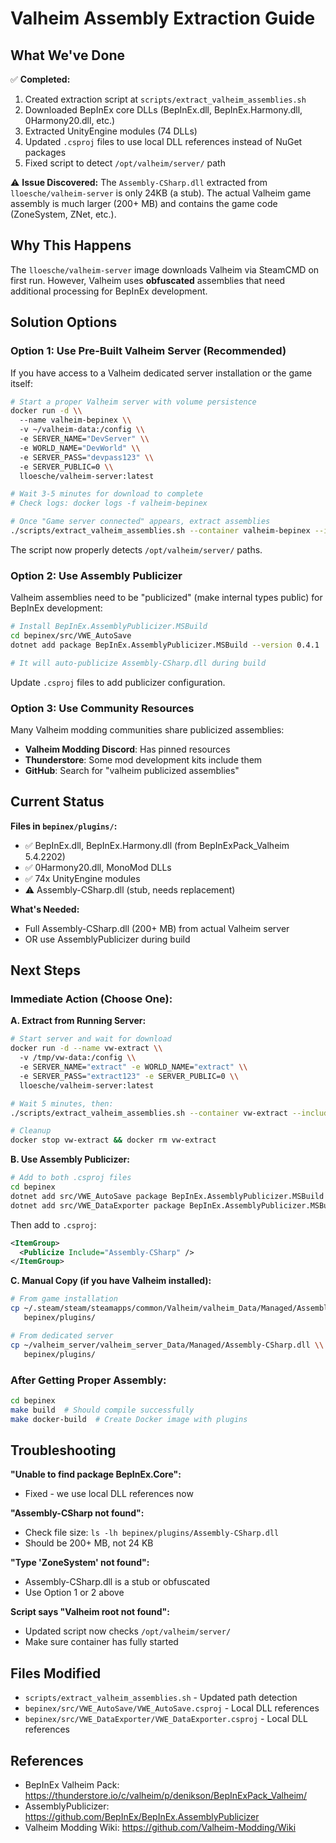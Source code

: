 # Valheim Assembly Extraction Guide

## What We've Done

✅ **Completed:**
1. Created extraction script at `scripts/extract_valheim_assemblies.sh`
2. Downloaded BepInEx core DLLs (BepInEx.dll, BepInEx.Harmony.dll, 0Harmony20.dll, etc.)
3. Extracted UnityEngine modules (74 DLLs)
4. Updated `.csproj` files to use local DLL references instead of NuGet packages
5. Fixed script to detect `/opt/valheim/server/` path

⚠️ **Issue Discovered:**
The `Assembly-CSharp.dll` extracted from `lloesche/valheim-server` is only 24KB (a stub). The actual Valheim game assembly is much larger (200+ MB) and contains the game code (ZoneSystem, ZNet, etc.).

## Why This Happens

The `lloesche/valheim-server` image downloads Valheim via SteamCMD on first run. However, Valheim uses **obfuscated** assemblies that need additional processing for BepInEx development.

## Solution Options

### Option 1: Use Pre-Built Valheim Server (Recommended)

If you have access to a Valheim dedicated server installation or the game itself:

```bash
# Start a proper Valheim server with volume persistence
docker run -d \\
  --name valheim-bepinex \\
  -v ~/valheim-data:/config \\
  -e SERVER_NAME="DevServer" \\
  -e WORLD_NAME="DevWorld" \\
  -e SERVER_PASS="devpass123" \\
  -e SERVER_PUBLIC=0 \\
  lloesche/valheim-server:latest

# Wait 3-5 minutes for download to complete
# Check logs: docker logs -f valheim-bepinex

# Once "Game server connected" appears, extract assemblies
./scripts/extract_valheim_assemblies.sh --container valheim-bepinex --include-bepinex
```

The script now properly detects `/opt/valheim/server/` paths.

### Option 2: Use Assembly Publicizer

Valheim assemblies need to be "publicized" (make internal types public) for BepInEx development:

```bash
# Install BepInEx.AssemblyPublicizer.MSBuild
cd bepinex/src/VWE_AutoSave
dotnet add package BepInEx.AssemblyPublicizer.MSBuild --version 0.4.1

# It will auto-publicize Assembly-CSharp.dll during build
```

Update `.csproj` files to add publicizer configuration.

### Option 3: Use Community Resources

Many Valheim modding communities share publicized assemblies:
- **Valheim Modding Discord**: Has pinned resources
- **Thunderstore**: Some mod development kits include them
- **GitHub**: Search for "valheim publicized assemblies"

## Current Status

**Files in `bepinex/plugins/`:**
- ✅ BepInEx.dll, BepInEx.Harmony.dll (from BepInExPack_Valheim 5.4.2202)
- ✅ 0Harmony20.dll, MonoMod DLLs
- ✅ 74x UnityEngine modules  
- ⚠️ Assembly-CSharp.dll (stub, needs replacement)

**What's Needed:**
- Full Assembly-CSharp.dll (200+ MB) from actual Valheim server
- OR use AssemblyPublicizer during build

## Next Steps

### Immediate Action (Choose One):

**A. Extract from Running Server:**
```bash
# Start server and wait for download
docker run -d --name vw-extract \\
  -v /tmp/vw-data:/config \\
  -e SERVER_NAME="extract" -e WORLD_NAME="extract" \\
  -e SERVER_PASS="extract123" -e SERVER_PUBLIC=0 \\
  lloesche/valheim-server:latest

# Wait 5 minutes, then:
./scripts/extract_valheim_assemblies.sh --container vw-extract --include-bepinex

# Cleanup
docker stop vw-extract && docker rm vw-extract
```

**B. Use Assembly Publicizer:**
```bash
# Add to both .csproj files
cd bepinex
dotnet add src/VWE_AutoSave package BepInEx.AssemblyPublicizer.MSBuild
dotnet add src/VWE_DataExporter package BepInEx.AssemblyPublicizer.MSBuild
```

Then add to `.csproj`:
```xml
<ItemGroup>
  <Publicize Include="Assembly-CSharp" />
</ItemGroup>
```

**C. Manual Copy (if you have Valheim installed):**
```bash
# From game installation
cp ~/.steam/steam/steamapps/common/Valheim/valheim_Data/Managed/Assembly-CSharp.dll \\
   bepinex/plugins/

# From dedicated server
cp ~/valheim_server/valheim_server_Data/Managed/Assembly-CSharp.dll \\
   bepinex/plugins/
```

### After Getting Proper Assembly:

```bash
cd bepinex
make build  # Should compile successfully
make docker-build  # Create Docker image with plugins
```

## Troubleshooting

**"Unable to find package BepInEx.Core":**
- Fixed - we use local DLL references now

**"Assembly-CSharp not found":**
- Check file size: `ls -lh bepinex/plugins/Assembly-CSharp.dll`
- Should be 200+ MB, not 24 KB

**"Type 'ZoneSystem' not found":**
- Assembly-CSharp.dll is a stub or obfuscated
- Use Option 1 or 2 above

**Script says "Valheim root not found":**
- Updated script now checks `/opt/valheim/server/`
- Make sure container has fully started

## Files Modified

- `scripts/extract_valheim_assemblies.sh` - Updated path detection
- `bepinex/src/VWE_AutoSave/VWE_AutoSave.csproj` - Local DLL references
- `bepinex/src/VWE_DataExporter/VWE_DataExporter.csproj` - Local DLL references

## References

- BepInEx Valheim Pack: https://thunderstore.io/c/valheim/p/denikson/BepInExPack_Valheim/
- AssemblyPublicizer: https://github.com/BepInEx/BepInEx.AssemblyPublicizer
- Valheim Modding Wiki: https://github.com/Valheim-Modding/Wiki
